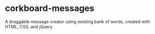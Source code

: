 # corkboard-messages
A draggable message creator using existing bank of words, created with HTML, CSS, and jQuery
